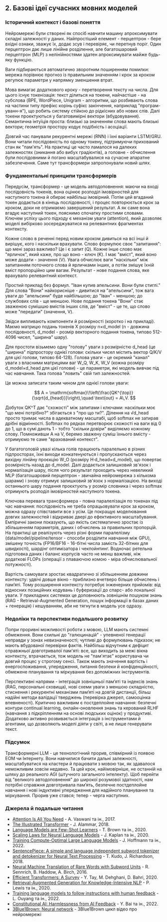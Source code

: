 ## 2. Базові ідеї сучасних мовних моделей

### Історичний контекст і базові поняття
Нейромережі були створені як спосіб навчити машину апроксимувати складні залежності у даних. Найпростіший елемент - перцептрон - бере вхідні ознаки, зважує їх, додає зсув і перевіряє, чи перетнув поріг. Один перцептрон дає лише лінійне розділення, але багатошаровий перцептрон (MLP) з нелінійностями здатен апроксимувати майже будь-яку функцію. 

Ваги підбираються автоматично зворотним поширенням помилки: мережа порівнює прогноз із правильним значенням і крок за кроком регулює параметри у напрямку зменшення втрат.

Мова вимагає додаткового кроку - перетворення тексту на числа. Для цього існує токенізація: текст ділиться на токени, найчастіше - на субслова (BPE, WordPiece, Unigram - алгоритми, що розбивають слова на частини типу префікс корінь суфікс закінчення, наприклад "програм-уванн-я"), що робить систему стійкою до рідкісних або нових слів. Далі токени проектуються у багатовимірні вектори (вбудовування). Семантична інтуїція проста: близькі за значенням слова мають близькі вектори; геометрія простору кодує подібність і асоціації.

Довгий час панували рекурентні мережі (RNN) і їхні варіанти LSTM/GRU. Вони читали послідовність по одному токену, підтримуючи прихований стан як "пам'ять". На практиці це часто ламалося на далеких залежностях (зникання або вибух градієнтів), а головне - обчислення були послідовними й погано масштабувалися на сучасне апаратне забезпечення. Саме тут трансформери запропонували новий шлях.

### Фундаментальні принципи трансформерів
Передусім, трансформер - це модель автодоповнення: маючи на вході послідовність токенів, вона оцінює розподіл імовірностей для наступного токена й обирає найбільш імовірний. Потім цей вгаданий токен додається в кінець послідовності, і процес повторюється крок за кроком, доки не отримаємо завершений результат. А як саме вона вгадує наступний токен, пояснимо спочатку простими словами. Ключем успіху цього підходу є механізм уваги (attention), який дозволяє моделі вибірково зосереджуватися на релевантних фрагментах контексту.

Кожне слово в реченні перед новим кроком дивиться на всі інші й вирішує, кого і наскільки врахувати. Слово формулює своє "запитання": що мені зараз важливо? Це і є запит (Q). Кожне інше слово має "ярличок", який каже, про що воно - ключ (K). І має "вміст", який воно може додати - значення (V). Увага обчислює ваги "наскільки" між запитанням поточного слова й ярличками інших, а потім змішує їхній вміст пропорційно цим вагам. Результат - нове подання слова, яке врахувало релевантний контекст.

Простий приклад без формул. "Іван купив апельсини. Вони були стиглі." Для слова "Вони" найкорисніше - дивитися на "апельсини", тож вага уваги до "апельсини" буде найбільшою; до "Іван" - меншою; до службових слів - ще меншою. Нове подання токена "Вони" стає зваженою сумішшю вмістів інших слів, де "вміст" - це те, що слово може "передати" (значення, V).

Звідси випливають компоненти й розмірності (коротко і на прикладі). Маємо матрицю подань токенів X розміру n×d_model (n - довжина послідовності, d_model - розмір векторного подання токена, типово 512-4096 чисел, "ширина" шару). 

Для простоти візьмемо одну "голову" уваги з розмірністю d_head (це "ширина" підпростору однієї голови: скільки чисел містить вектор Q/K/V для цієї голови, типово 64-128). Голова уваги - це окремий "канал" уваги з власними матрицями ваг W_Q, W_K, W_V (кожна розміру d_model×d_head для цієї голови) - це параметри, які модель вивчає під час навчання. Така голова "ловить" свій тип залежностей. 

Це можна записати таким чином для однієї голови уваги:

$$
A = \mathrm{softmax}\!\left(\frac{QK^{\top}}{\sqrt{d_{head}}}\right),\quad \text{out} = A\,V.
$$

Добуток QK^T дає "схожості" між запитами і ключами: наскільки моє "що мені потрібно?" збігається з "про що ти?". Ділення на √d_head просто тримає числа в адекватному масштабі, щоб softmax не затирав дрібні відмінності. Softmax по рядках перетворює схожості на ваги від 0 до 1, що в сумі дають 1 - тобто "скільки довіри" виділяємо кожному слову. Помноживши A на V, беремо зважену суміш їхнього вмісту - отримуємо те саме "врахований контекст". 

У багатоголовій увазі кілька голів працюють паралельно в різних підпросторах, їхні виходи конкатенуються і пропускаються через вихідну лінійну проєкцію W_O (розміру H·d_head×d_model), що повертає розмірність назад до d_model. Далі додається залишковий зв'язок і нормалізація шару, після чого результат проходить через невеликий MLP (багатошаровий перцептрон - звичайна нейромережа з кількома шарами) і знову отримує залишковий зв'язок з нормалізацією. На виході останнього шару подання проєктують у розмір словника і через softmax отримують розподіл імовірностей наступного токена.

Ключова перевага трансформера - повна паралелізація по токенах під час навчання: послідовність не треба опрацьовувати крок за кроком, можна одразу співставити все з усім. Це покращує моделювання довгих залежностей і відкриває двері до ефективного масштабування. Емпіричні закони показують, що якість систематично зростає із збільшенням параметрів, даних і обчислень за правильних пропорцій. На практиці це реалізують через різні форми паралелізму (data/model/pipeline/tensor - способи розділити навчання між GPU), змішену точність (FP16/BF16 - 16-бітні числа замість 32-бітних для швидкості), шардінг оптимізатора і чекпойнтинг. Водночас ретельна підготовка даних і баланс корпусів часто не менш важливі, ніж додаткові FLOPs (операції з плаваючою комою - міра обчислювальної потужності).

Вартість самоуваги зростає квадратично зі збільшенням довжини контексту: удвічі довше вікно - приблизно вчетверо більше обчислень і пам’яті. Тому розширення контексту потребує інженерних прийомів: від відносних позиційних кодувань і буферизації до спарс- або локальної уваги. У прикладних системах це доповнюють зовнішнім пошуком знань (RAG - Retrieval-Augmented Generation, пошук інформації в базах даних + генерація) і кешуванням, аби не тягнути в модель усе одразу.

### Недоліки та перспективи подальшого розвитку
Попри проривні можливості роботи з мовою, LLM мають системні обмеження. Вони схильні до "галюцинацій" - упевненої генерації неправди у зонах невизначеності; чутливі до формулювань підказок; не мають вбудованої перевірки фактів. Найбільш відчутним є дефіцит справжньої довготривалої пам'яті: все, що виходить за межі вікна контексту, втрачається, тож модель не "пам'ятає" користувача чи довгий процес у строгому сенсі. Також мають значення вартість і енергоспоживання, упередження, питання безпеки й конфіденційності, обмежене планування та міркування без допоміжних інструментів.

Перспективні напрями - інтеграція зовнішньої пам’яті та індексів знань (RAG, персональні сховища), нові схеми уваги з меншою складністю, стиснення і рекурентні механізми пам’яті на довгій дистанції, більш надійні методи валідації тверджень (перевірка джерел, самооцінка впевненості). Критично важливим є постдеплойне навчання: безпечні контури continual learning, онлайн-оновлення знань та керований RLHF (навчання з підкріпленням на основі людських оцінок) у продуктиві. Додатково активно розвивається інтеграція з інструментами й агентами, що дозволяють моделі діяти у світі, а не лише генерувати текст.

### Підсумок
Трансформерні LLM - це технологічний прорив, співмірний із появою ЕОМ чи Інтернету. Вони навчилися бачити дальні залежності, масштабуватися на кластери й працювати з мовою так, як здавалося неможливим зовсім недавно. Та цей крок, найімовірніше, не останній на шляху до реального AGI (штучного загального інтелекту). Щоб перейти від "великого автодоповнення" до широкої розумової здатності, нам потрібні справжня довготривала пам’ять, безпечне постдеплойне навчання і нові індуктивні упередження для надійного планування та міркування. Прорив уже стався; тепер - черга наступних.

### Джерела й подальше читання

- [Attention Is All You Need](https://arxiv.org/abs/1706.03762) - A. Vaswani та ін., 2017.
- [The Illustrated Transformer](https://jalammar.github.io/illustrated-transformer/) - J. Alammar, 2018.
- [Language Models are Few-Shot Learners](https://arxiv.org/abs/2005.14165) - T. Brown та ін., 2020.
- [Scaling Laws for Neural Language Models](https://arxiv.org/abs/2001.08361) - J. Kaplan та ін., 2020.
- [Training Compute-Optimal Large Language Models](https://arxiv.org/abs/2203.15556) - J. Hoffmann та ін., 2022.
- [SentencePiece: A simple and language independent subword tokenizer and detokenizer for Neural Text Processing](https://arxiv.org/abs/1808.06226) - T. Kudo, J. Richardson, 2018.
- [Neural Machine Translation of Rare Words with Subword Units](https://arxiv.org/abs/1508.07909) - R. Sennrich, B. Haddow, A. Birch, 2016.
- [Efficient Transformers: A Survey](https://arxiv.org/abs/2009.06732) - Y. Tay, M. Dehghani, D. Bahri, 2020.
- [Retrieval-Augmented Generation for Knowledge-Intensive NLP](https://arxiv.org/abs/2005.11401) - P. Lewis та ін., 2020.
- [Training language models to follow instructions with human feedback](https://arxiv.org/abs/2203.02155) - L. Ouyang та ін., 2022.
- [Constitutional AI: Harmlessness from AI Feedback](https://arxiv.org/abs/2212.08073) - Y. Bai та ін., 2022.
- [3Blue1Brown: Neural network](https://www.youtube.com/watch?v=aircAruvnKk&list=PLZHQObOWTQDNU6R1_67000Dx_ZCJB-3pi) - 3Blue1Brown цикл відео про нейромережі